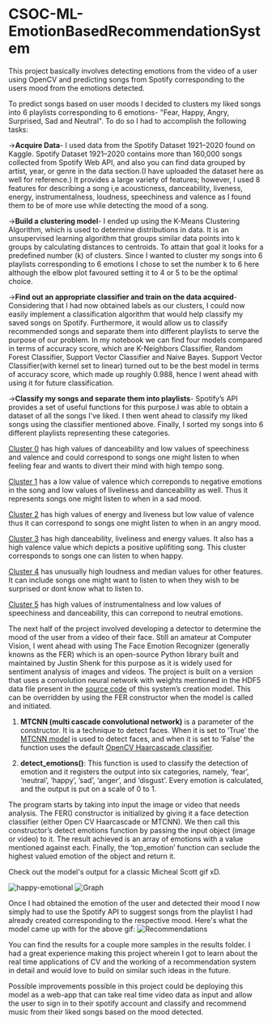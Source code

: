 # CSOC-ML-EmotionBasedRecommendationSystem 
This project basically involves detecting emotions from the video of a user using OpenCV and predicting songs from Spotify corresponding to the users mood from the emotions detected.

To predict songs based on user moods I decided to clusters my liked songs into 6 playlists corresponding to 6 emotions- "Fear, Happy, Angry, Surprised, Sad and Neutral". To do so I had to accomplish the following tasks:

->**Acquire Data**- I used data from the Spotify Dataset 1921–2020 found on Kaggle. Spotify Dataset 1921–2020 contains more than 160,000 songs collected from Spotify Web API, and also you can find data grouped by artist, year, or genre in the data section.(I have uploaded the dataset here as well for reference.) It provides a large variety of features; however, I used 8 features for describing a song i,e acousticness, danceability, liveness, energy, instrumentalness, loudness, speechiness and valence as I found them to be of more use while detecting the mood of a song.

->**Build a clustering model**- I ended up using the K-Means Clustering Algorithm, which is used to determine distributions in data. It is an unsupervised learning algorithm that groups similar data points into k groups by calculating distances to centroids. To attain that goal it looks for a predefined number (k) of clusters. Since I wanted to cluster my songs into 6 playlists corresponding to 6 emotions I chose to set the number k to 6 here although the elbow plot favoured setting it to 4 or 5 to be the optimal choice.

->**Find out an appropriate classifier and train on the data acquired**- Considering that I had now obtained labels as our clusters, I could now easily implement a classification algorithm that would help classify my saved songs on Spotify. Furthermore, it would allow us to classify recommended songs and separate them into different playlists to serve the purpose of our problem. In my notebook we can find four models compared in terms of accuracy score, which are K-Neighbors Classifier, Random Forest Classifier, Support Vector Classifier and Naive Bayes. Support Vector Classifier(with kernel set to linear) turned out to be the best model in terms of accuracy score, which made up roughly 0.988, hence I went ahead with using it for future classification.

->**Classify my songs and separate them into playlists**- Spotify’s API provides a set of useful functions for this purpose.I was able to obtain a dataset of all the songs I've liked. I then went ahead to classify my liked songs using the classifier mentioned above. Finally, I sorted my songs into 6 different playlists representing these categories.

[Cluster 0](https://open.spotify.com/playlist/6yvDfcDh1my9pIXWGYLq2k?si=be35a1842c3b40e0) has high values of danceability and low values of speechiness and valence and could correspond to songs one might listen to when feeling fear and wants to divert their mind with high tempo song.

[Cluster 1](https://open.spotify.com/playlist/2WXT06lbhbWWvaJJ7WGAlK?si=aa483296d94b469c) has a low value of valence which correponds to negative emotions in the song and low values of liveliness and danceability as well. Thus it represents songs one might listen to when in a sad mood.

[Cluster 2](https://open.spotify.com/playlist/0lrgUJi282zwjJkN5KGFVq?si=49454821c8f84944) has high values of energy and liveness but low value of valence thus it can correspond to songs one might listen to when in an angry mood.

[Cluster 3](https://open.spotify.com/playlist/5am2EI25FgGFZ514PEQf6b?si=35e500a4d1464adf) has high danceability, liveliness and energy values. It also has a high valence value which depicts a positive uplifiting song. This cluster corresponds to songs one can listen to when happy.

[Cluster 4](https://open.spotify.com/playlist/6CCV3TdQxbxriDQ4qr8Fcd?si=833c4f84b72b42ac) has unusually high loudness and median values for other features. It can include songs one might want to listen to when they wish to be surprised or dont know what to listen to.

[Cluster 5](https://open.spotify.com/playlist/1XGeqvSdPF8MZmj6VyZby8?si=9d1f996edd874208) has high values of instrumentalness and low values of speechiness and danceability, this can correpond to neutral emotions.

The next half of the project involved developing a detector to determine the mood of the user from a video of their face. Still an amateur at Computer Vision, I went ahead with using The Face Emotion Recognizer (generally knowns as the FER) which is an open-source Python library built and maintained by Justin Shenk for this purpose as it is widely used for sentiment analysis of images and videos. The project is built on a version that uses a convolution neural network with weights mentioned in the HDF5 data file present in the [source code](https://github.com/justinshenk/fer/tree/master/src/fer/data) of this system’s creation model. This can be overridden by using the FER constructor when the model is called and initiated.

1. **MTCNN (multi cascade convolutional network)** is a parameter of the constructor. It is a technique to detect faces. When it is set to ‘True’ the [MTCNN model](https://towardsdatascience.com/face-detection-using-mtcnn-a-guide-for-face-extraction-with-a-focus-on-speed-c6d59f82d49) is used to detect faces, and when it is set to ‘False’ the function uses the default [OpenCV Haarcascade classifier](https://towardsdatascience.com/face-detection-with-haar-cascade-727f68dafd08).

2. **detect_emotions()**: This function is used to classify the detection of emotion and it registers the output into six categories, namely, ‘fear’, ‘neutral’, ‘happy’, ’sad’, ‘anger’, and ‘disgust’. Every emotion is calculated, and the output is put on a scale of 0 to 1.

The program starts by taking into input the image or video that needs analysis. The FER() constructor is initialized by giving it a face detection classifier (either Open CV Haarcascade or MTCNN). We then call this constructor’s detect emotions function by passing the input object (image or video) to it. The result achieved is an array of emotions with a value mentioned against each. Finally, the ‘top_emotion’ function can seclude the highest valued emotion of the object and return it.

Check out the model's output for a classic Micheal Scott gif xD.

![happy-emotional](https://user-images.githubusercontent.com/96650742/186596589-b178e2c8-dfe7-4b11-a363-3648be831352.gif) ![Graph](https://user-images.githubusercontent.com/96650742/186598719-3614eb21-cf2a-4c9c-8de0-7d1d5fd5d6c2.png)

Once I had obtained the emotion of the user and detected their mood I now simply had to use the Spotify API to suggest songs from the playlist I had already created corresponding to the respective mood. Here's what the model came up with for the above gif:
![Recommendations](https://user-images.githubusercontent.com/96650742/186599065-ed47a82a-2ce0-417c-819b-bac67df794d9.png)

You can find the results for a couple more samples in the results folder. I had a great experience making this project wherein I got to learn about the real time applications of CV and the working of a recommendation system in detail and would love to build on similar such ideas in the future.

Possible improvements possible in this project could be deploying this model as a web-app that can take real time video data as input and allow the user to sign in to their spotify account and classify and recommend music from their liked songs based on the mood detected.

